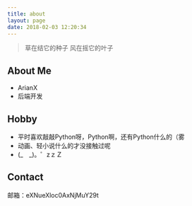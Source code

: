 ```yaml
---
title: about
layout: page
date: 2018-02-03 12:20:34
---
```

>草在结它的种子
>风在摇它的叶子

## About Me
+ ArianX
+ 后端开发

## Hobby
+ 平时喜欢敲敲Python呀，Python啊，还有Python什么的（雾
+ 动画、轻小说什么的才没接触过呢
+ (\_　\_)。゜zｚＺ

## Contact
邮箱：eXNueXloc0AxNjMuY29t
